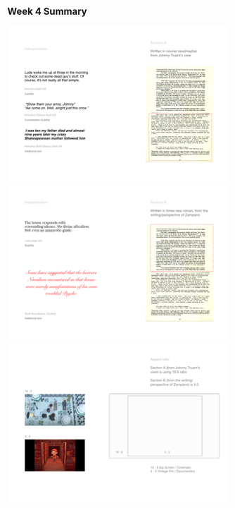 ## Week 4 Summary
![Image of Interperation1](https://github.com/Raymondvonz/CodeWords/blob/master/W4/interperation2.png)
![Image of Interperation2](https://github.com/Raymondvonz/CodeWords/blob/master/W4/interperation1.png)
![Image of Aspect Ratio](https://github.com/Raymondvonz/CodeWords/blob/master/W4/Aspect%20Ratio.png)
